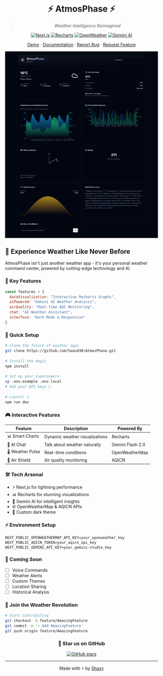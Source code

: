 <div align="center">

# ⚡ AtmosPhase ⚡

> *Weather Intelligence Reimagined*

[![Next.js](https://img.shields.io/badge/Next.js-black?style=for-the-badge&logo=next.js&logoColor=white)](https://nextjs.org/)
[![Recharts](https://img.shields.io/badge/Recharts-22B5BF?style=for-the-badge&logo=react&logoColor=white)](https://recharts.org/)
[![OpenWeather](https://img.shields.io/badge/OpenWeather-EB6E4B?style=for-the-badge&logo=openstreetmap&logoColor=white)](https://openweathermap.org/)
[![Gemini AI](https://img.shields.io/badge/Gemini_AI-4285F4?style=for-the-badge&logo=google&logoColor=white)](https://deepmind.google/technologies/gemini/)

[Demo](your-demo-link) · [Documentation](your-docs-link) · [Report Bug](your-issues-link) · [Request Feature](your-feature-request-link)

![AtmosPhase Dashboard Preview](baker.png)

</div>

## 🌟 Experience Weather Like Never Before

AtmosPhase isn't just another weather app - it's your personal weather command center, powered by cutting-edge technology and AI.

### 🎯 Key Features

```javascript
const features = {
  dataVisualization: "Interactive Recharts Graphs",
  aiPowered: "Gemini AI Weather Analysis",
  airQuality: "Real-time AQI Monitoring",
  chat: "AI Weather Assistant",
  interface: "Dark Mode & Responsive"
}
```

### 🚀 Quick Setup

```bash
# Clone the future of weather apps
git clone https://github.com/Saoud30/AtmosPhase.git

# Install the magic
npm install

# Set up your superpowers
cp .env.example .env.local
# Add your API keys 🔑

# Launch! 🚀
npm run dev
```

### 🎮 Interactive Features

| Feature | Description | Powered By |
|---------|-------------|------------|
| 📊 Smart Charts | Dynamic weather visualizations | Recharts |
| 🤖 AI Chat | Talk about weather naturally | Gemini Flash 2.0 |
| 🌡️ Weather Pulse | Real-time conditions | OpenWeatherMap |
| 💨 Air Shield | Air quality monitoring | AQICN |


### 🛠️ Tech Arsenal

- ⚡ Next.js for lightning performance
- 📊 Recharts for stunning visualizations
- 🤖 Gemini AI for intelligent insights
- 🌐 OpenWeatherMap & AQICN APIs
- 🎨 Custom dark theme

### ⚡ Environment Setup

```env
NEXT_PUBLIC_OPENWEATHERMAP_API_KEY=your_openweather_key
NEXT_PUBLIC_AQICN_TOKEN=your_aqicn_api_key
NEXT_PUBLIC_GEMINI_API_KEY=your_gemini-studio_key
```

### 🎯 Coming Soon

- [ ] Voice Commands
- [ ] Weather Alerts
- [ ] Custom Themes
- [ ] Location Sharing
- [ ] Historical Analysis

### 🤝 Join the Weather Revolution

```bash
# Start Contributing
git checkout -b feature/AmazingFeature
git commit -m '⚡ Add AmazingFeature'
git push origin feature/AmazingFeature
```

<div align="center">

### 🌟 Star us on GitHub

[![GitHub stars](https://img.shields.io/github/stars/Saoud30/atmosphase?style=social)](https://github.com/Saoud30/atmosphase/stargazers)

---

Made with ⚡ by [Shazy](https://github.com/Saoud30/AtmosPhase.git)

</div>